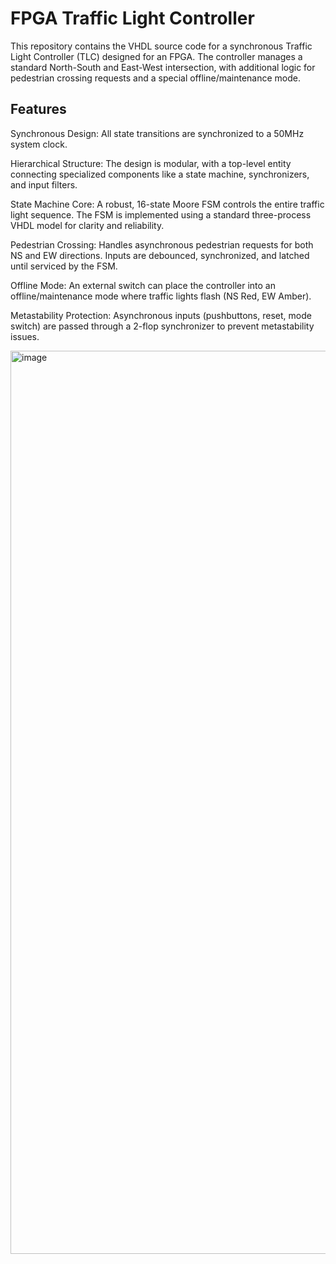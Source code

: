 # FPGA Traffic Light Controller

This repository contains the VHDL source code for a synchronous Traffic Light Controller (TLC) designed for an FPGA. The controller manages a standard North-South and East-West intersection, with additional logic for pedestrian crossing requests and a special offline/maintenance mode.

## Features
Synchronous Design: All state transitions are synchronized to a 50MHz system clock.

Hierarchical Structure: The design is modular, with a top-level entity connecting specialized components like a state machine, synchronizers, and input filters.

State Machine Core: A robust, 16-state Moore FSM controls the entire traffic light sequence. The FSM is implemented using a standard three-process VHDL model for clarity and reliability.

Pedestrian Crossing: Handles asynchronous pedestrian requests for both NS and EW directions. Inputs are debounced, synchronized, and latched until serviced by the FSM.

Offline Mode: An external switch can place the controller into an offline/maintenance mode where traffic lights flash (NS Red, EW Amber).

Metastability Protection: Asynchronous inputs (pushbuttons, reset, mode switch) are passed through a 2-flop synchronizer to prevent metastability issues.

<img width="2096" height="1445" alt="image" src="https://github.com/user-attachments/assets/9efcfcfb-5969-473b-9b49-b9d063012e33" />
